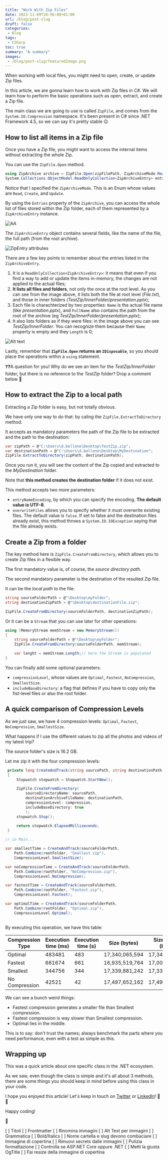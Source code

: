```yaml
---
title: "Work With Zip Files"
date: 2023-11-09T10:56:08+01:00
url: /blog/post-slug
draft: false
categories:
 - Blog
tags:
 - CSharp
toc: true
summary: "A summary"
images:
 - /blog/post-slug/featuredImage.png
---
```


When working with local files, you might need to open, create, or update Zip files.

In this article, we are gonna learn how to work with Zip files in C#. We will learn how to perform the basic operations such as open, extract, and create a Zip file.

The main class we are going to use is called `ZipFile`, and comes from the `System.IO.Compression` namespace. It's been present in C# since .NET Framework 4.5, so we can say it's pretty stable 😉

## How to list all items in a Zip file

Once you have a Zip file, you might want to access the internal items without extracting the whole Zip.

You can use the `ZipFile.Open` method.

```cs
using ZipArchive archive = ZipFile.Open(zipFilePath, ZipArchiveMode.Read);
System.Collections.ObjectModel.ReadOnlyCollection<ZipArchiveEntry> entries = archive.Entries;
```

Notice that I specified the `ZipArchiveMode`. This is an Enum whose values are `Read`, `Create`, and `Update`.

By using the `Entries` property of the `ZipArchive`, you can access the whole list of files stored within the Zip folder, each of them represented by a `ZipArchiveEntry` instance.

![AA](./zip-entries-list.png)

The `ZipArchiveEntry` object contains several fields, like the name of the file, the full path (from the root archive).

![ZipEntry attributes](./zip-entry-example.png)

There are a few key points to remember about the entries listed in the `ZipArchiveEntry`.

1. It is a `ReadOnlyCollection<ZipArchiveEntry>`: it means that even if you find a way to add or update the items in-memory, the changes are not applied to the actual files;
2. **It lists all files and folders**, not only the once at the root level. As you can see from the image above, it lists both the file at root level (*File.txt*), and those in inner folders (*TestZip/InnerFolder/presentation.pptx*);
3. Each file is charachterized by two properties: `Name` is the actual file name (like *presentation.pptx*), and `FullName` also contains the path from the root of the archive (eg *TestZip/InnerFolder/presentation.pptx*);
4. It also lists folders as if they were files: in the image above you can see *TestZip/InnerFolder*. You can recognize them because their `Name` property is empty and they `Length` is 0;

![Alt text](./folder-details.png)

Lastly, remember that **`ZipFile.Open` returns an `IDisposable`**, so you should place the operations within a `using` statement.

❓❓A question for you! Why do we see an item for the *TestZip/InnerFolder* folder, but there is no reference to the *TestZip* folder? Drop a comment below 📩

## How to extract the Zip to a local path

Extracting a Zip folder is easy, but not totally obvious.

We have only one way to do that: by caling the `ZipFile.ExtractToDirectory` method.

It accepts as mandatory parameters the path of the Zip file to be extracted and the path to the destination:

```cs
var zipPath = @"C:\Users\d.bellone\Desktop\TestZip.zip";
var destinationPath = @"C:\Users\d.bellone\Desktop\MyDestination";
ZipFile.ExtractToDirectory(zipPath, destinationPath);
```

Once you run it, you will see the content of the Zip copied and estracted to the *MyDestination* folder.

Note that **this method creates the destination folder** if it does not exist.

This method accepts two more parameters:

- `entryNameEncoding`, by which you can specify the encoding. **The default value is UTF-8**.
- `overwriteFiles` allows you to specify whether it must overwrite existing files. The default value is `false`. If set to false and the destination files already exist, this method throws a `System.IO.IOException` saying that the file already exists.

## Create a Zip from a folder

The key method here is `ZipFile.CreateFromDirectory`, which allows you to create Zip files in a flexible way.

The first mandatory value is, of course, the *source directory path*.

The second mandatory parameter is the destination of the resulted Zip file.

It can be the *local path* to the file:

```cs
string sourceFolderPath = @"\Desktop\myFolder";
string destinationZipPath = @"\Desktop\destinationFile.zip";

ZipFile.CreateFromDirectory(sourceFolderPath, destinationZipPath);
```

Or it can be a `Stream` that you can use later for other operations:

```cs
using (MemoryStream memStream = new MemoryStream())
{
    string sourceFolderPath = @"\Desktop\myFolder";
    ZipFile.CreateFromDirectory(sourceFolderPath, memStream);

    var lenght = memStream.Length;// here the Stream is populated
}
```

You can finally add some optional parameters:

- `compressionLevel`, whose values are `Optimal`, `Fastest`, `NoCompression`, `SmallestSize`.
- `includeBaseDirectory`: a flag that defines if you have to copy only the fist-level files or also the root folder.

## A quick comparison of Compression Levels

As we just saw, we have 4 compression levels: `Optimal`, `Fastest`, `NoCompression`, `SmallestSize`.

What happens if I use the different values to zip all the photos and videos of my latest trip?

The source folder's size is 16.2 GB.

Let me zip it with the four compression levels:

```cs
 private long CreateAndTrack(string sourcePath, string destinationPath, CompressionLevel compression)
 {
     Stopwatch stopwatch = Stopwatch.StartNew();

     ZipFile.CreateFromDirectory(
         sourceDirectoryName: sourcePath,
         destinationArchiveFileName: destinationPath,
         compressionLevel: compression,
         includeBaseDirectory: true
         );
     stopwatch.Stop();

     return stopwatch.ElapsedMilliseconds;
 }

// in Main...

var smallestTime = CreateAndTrack(sourceFolderPath,
    Path.Combine(rootFolder, "Smallest.zip"),
    CompressionLevel.SmallestSize);

var noCompressionTime = CreateAndTrack(sourceFolderPath,
    Path.Combine(rootFolder, "NoCompression.zip"),
    CompressionLevel.NoCompression);

var fastestTime = CreateAndTrack(sourceFolderPath,
    Path.Combine(rootFolder, "Fastest.zip"),
    CompressionLevel.Fastest);

var optimalTime = CreateAndTrack(sourceFolderPath,
    Path.Combine(rootFolder, "Optimal.zip"),
    CompressionLevel.Optimal);
    

```

By executing this operation, we have this table:

|  Compression Type | Execution time (ms) | Execution time (s) | Size (bytes)   | Size on disk (bytes) |
|-------------------|---------------------|--------------------|----------------|----------------------|
| Optimal           | 483481              | 483                | 17,340,065,594 | 17,340,067,840       |
| Fastest           | 661674              | 661                | 16,935,519,764 | 17,004,888,064       |
| Smallest          | 344756              | 344                | 17,339,881,242 | 17,339,883,520       |
| No Compression    | 42521               | 42                 | 17,497,652,162 | 17,497,653,248       |

We can see a bunch weird things: 

- Fastest compression generates a smaller file than Smallest compression.
- Fastest compression is way slower than Smallest compression.
- Optimal lies in the middle.

This is to say: don't trust the names; always benchmark the parts where you need performance, even with a test as simple as this.

## Wrapping up

This was a quick article about one specific class in the .NET ecosystem.

As we saw, even though the class is simple and it's all about 3 methods, there are some things you should keep in mind before using this class in your code.

I hope you enjoyed this article! Let's keep in touch on [Twitter](https://twitter.com/BelloneDavide) or [LinkedIn](https://www.linkedin.com/in/BelloneDavide/)! 🤜🤛

Happy coding!

🐧


[ ] Titoli
[ ] Frontmatter
[ ] Rinomina immagini
[ ] Alt Text per immagini
[ ] Grammatica
[ ] Bold/Italics
[ ] Nome cartella e slug devono combaciare
[ ] Immagine di copertina
[ ] Rimuovi secrets dalle immagini
[ ] Pulizia formattazione
[ ] Controlla se ASP.NET Core oppure .NET
[ ] Metti la giusta OgTitle
[ ] Fai resize della immagine di copertina
 
